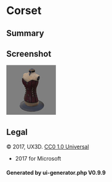 # Corset

## Summary

 

## Screenshot

![screenshot](screenshot/screenshot.jpg)

## Legal

&copy; 2017, UX3D. [CC0 1.0 Universal]()

 - 2017 for Microsoft

#### Generated by ui-generator.php V0.9.9